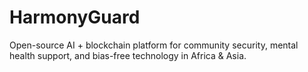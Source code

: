 # HarmonyGuard
Open-source AI + blockchain platform for community security, mental health support, and bias-free technology in Africa &amp; Asia.
